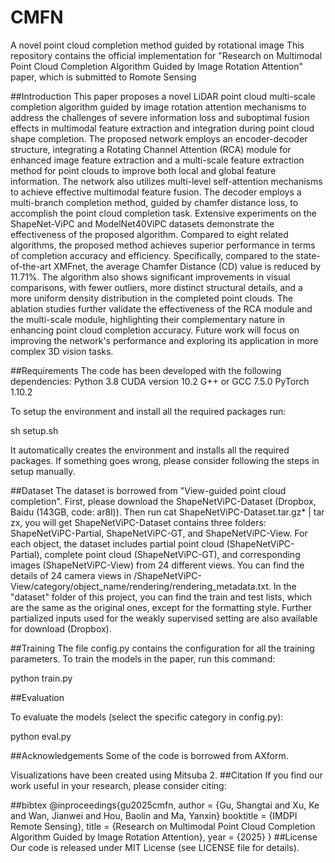 # CMFN
A novel point cloud completion method guided by rotational image
This repository contains the official implementation for "Research on Multimodal Point Cloud Completion Algorithm Guided by Image Rotation Attention" paper, which is submitted to Romote Sensing

##Introduction
This paper proposes a novel LiDAR point cloud multi-scale completion algorithm guided by image rotation attention mechanisms to address the challenges of severe information loss and suboptimal fusion effects in multimodal feature extraction and integration during point cloud shape completion. The proposed network employs an encoder-decoder structure, integrating a Rotating Channel Attention (RCA) module for enhanced image feature extraction and a multi-scale feature extraction method for point clouds to improve both local and global feature information. The network also utilizes multi-level self-attention mechanisms to achieve effective multimodal feature fusion. The decoder employs a multi-branch completion method, guided by chamfer distance loss, to accomplish the point cloud completion task. Extensive experiments on the ShapeNet-ViPC and ModelNet40ViPC datasets demonstrate the effectiveness of the proposed algorithm. Compared to eight related algorithms, the proposed method achieves superior performance in terms of completion accuracy and efficiency. Specifically, compared to the state-of-the-art XMFnet, the average Chamfer Distance (CD) value is reduced by 11.71%. The algorithm also shows significant improvements in visual comparisons, with fewer outliers, more distinct structural details, and a more uniform density distribution in the completed point clouds. The ablation studies further validate the effectiveness of the RCA module and the multi-scale module, highlighting their complementary nature in enhancing point cloud completion accuracy. Future work will focus on improving the network's performance and exploring its application in more complex 3D vision tasks.

##Requirements
The code has been developed with the following dependencies:
Python 3.8
CUDA version 10.2
G++ or GCC 7.5.0
PyTorch 1.10.2


To setup the environment and install all the required packages run:

sh setup.sh


It automatically creates the environment and installs all the required packages.
If something goes wrong, please consider following the steps in setup manually.


##Dataset
The dataset is borrowed from "View-guided point cloud completion".
First, please download the ShapeNetViPC-Dataset (Dropbox, Baidu (143GB, code: ar8l)). Then run cat ShapeNetViPC-Dataset.tar.gz* | tar zx, you will get ShapeNetViPC-Dataset contains three folders: ShapeNetViPC-Partial, ShapeNetViPC-GT, and ShapeNetViPC-View.
For each object, the dataset includes partial point cloud (ShapeNetViPC-Partial), complete point cloud (ShapeNetViPC-GT), and corresponding images (ShapeNetViPC-View) from 24 different views. You can find the details of 24 camera views in /ShapeNetViPC-View/category/object_name/rendering/rendering_metadata.txt.
In the "dataset" folder of this project, you can find the train and test lists, which are the same as the original ones, except for the formatting style.
Further partialized inputs used for the weakly supervised setting are also available for download (Dropbox).


##Training
The file config.py contains the configuration for all the training parameters.
To train the models in the paper, run this command:


python train.py


##Evaluation

To evaluate the models (select the specific category in config.py):

python eval.py


##Acknowledgements
Some of the code is borrowed from AXform.


Visualizations have been created using Mitsuba 2.
##Citation
If you find our work useful in your research, please consider citing:


##bibtex
@inproceedings{gu2025cmfn,
 author = {Gu, Shangtai and Xu, Ke and Wan, Jianwei and Hou, Baolin and Ma, Yanxin}
 booktitle = {IMDPI Remote Sensing},
 title = {Research on Multimodal Point Cloud Completion Algorithm Guided by Image Rotation Attention},
 year = {2025}
}
##License
Our code is released under MIT License (see LICENSE file for details).
